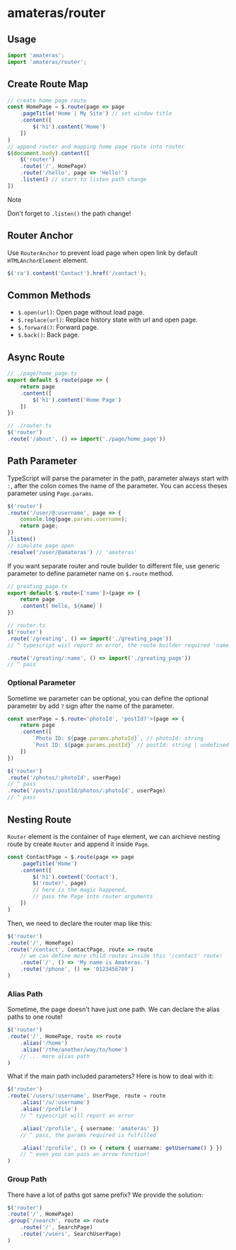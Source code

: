 # amateras/router

## Usage
```ts
import 'amateras';
import 'amateras/router';
```

## Create Route Map
```ts
// create home page route
const HomePage = $.route(page => page
    .pageTitle('Home | My Site') // set window title
    .content([
        $('h1').content('Home')
    ])
)
// append router and mapping home page route into router
$(document.body).content([
    $('router')
    .route('/', HomePage)
    .route('/hello', page => 'Hello!')
    .listen() // start to listen path change
])
```

> [!NOTE]
> Don't forget to `.listen()` the path change!

## Router Anchor
Use `RouterAnchor` to prevent load page when open link by default `HTMLAnchorElement` element.
```ts
$('ra').content('Contact').href('/contact');
```

## Common Methods
- `$.open(url)`: Open page without load page.
- `$.replace(url)`: Replace history state with url and open page.
- `$.forward()`: Forward page.
- `$.back()`: Back page.

## Async Route
```ts
// ./page/home_page.ts
export default $.route(page => {
    return page
    .content([
        $('h1').content('Home Page')
    ])
})

// ./router.ts
$('router')
.route('/about', () => import('./page/home_page'))
```

## Path Parameter
TypeScript will parse the parameter in the path, parameter always start with `:`, after the colon comes the name of the parameter. You can access theses parameter using `Page.params`.

```ts
$('router')
.route('/user/@:username', page => {
    console.log(page.params.username);
    return page;
})
.listen()
// simulate page open
.resolve('/user/@amateras') // 'amateras'
```

If you want separate router and route builder to different file, use generic parameter to define parameter name on `$.route` method. 

```ts
// greating_page.ts
export default $.route<['name']>(page => {
    return page
    .content(`Hello, ${name}`)
})

// router.ts
$('router')
.route('/greating', () => import('./greating_page'))
// ^ typescript wiil report an error, the route builder required 'name' parameter

.route('/greating/:name', () => import('./greating_page'))
// ^ pass
```

### Optional Parameter
Sometime we parameter can be optional, you can define the optional parameter by add `?` sign after the name of the parameter.

```ts
const userPage = $.route<'photoId', 'postId?'>(page => {
    return page
    .content([
        `Photo ID: ${page.params.photoId}`, // photoId: string
        `Post ID: ${page.params.postId}` // postId: string | undefined 
    ])
})

$('router')
.route('/photos/:photoId', userPage)
// ^ pass
.route('/posts/:postId/photos/:photoId', userPage)
// ^ pass
```

## Nesting Route
`Router` element is the container of `Page` element, we can archieve nesting route by create `Router` and append it inside `Page`.
```ts
const ContactPage = $.route(page => page
    .pageTitle('Home')
    .content([
        $('h1').content('Contact'),
        $('router', page) 
        // here is the magic happened,
        // pass the Page into router arguments
    ])
)
```

Then, we need to declare the router map like this: 

```ts
$('router')
.route('/', HomePage)
.route('/contact', ContactPage, route => route
    // we can define more child routes inside this '/contact' route!
    .route('/', () => 'My name is Amateras.')
    .route('/phone', () => '0123456789')
)
```

### Alias Path

Sometime, the page doesn't have just one path. We can declare the alias paths to one route!

```ts
$('router')
.route('/', HomePage, route => route
    .alias('/home')
    .alias('/the/another/way/to/home')
    // ... more alias path
)
```

What if the main path included parameters? Here is how to deal with it:

```ts
$('router')
.route('/users/:username', UserPage, route = route
    .alias('/u/:username')
    .alias('/profile')
    // ^ typescript will report an error

    .alias('/profile', { username: 'amateras' })
    // ^ pass, the params required is fulfilled

    .alias('/profile', () => { return { username: getUsername() } })
    // ^ even you can pass an arrow function!
)
```

### Group Path

There have a lot of paths got same prefix? We provide the solution:

```ts
$('router')
.route('/', HomePage)
.group('/search', route => route
    .route('/', SearchPage)
    .route('/users', SearchUserPage)
)
```